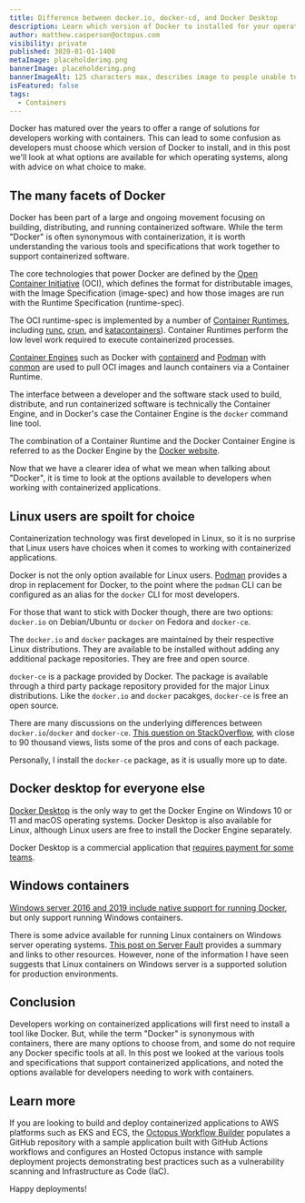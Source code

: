 ```yaml
---
title: Difference between docker.io, docker-cd, and Docker Desktop
description: Learn which version of Docker to installed for your operating system
author: matthew.casperson@octopus.com
visibility: private
published: 3020-01-01-1400
metaImage: placeholderimg.png
bannerImage: placeholderimg.png
bannerImageAlt: 125 characters max, describes image to people unable to see it.
isFeatured: false
tags: 
  - Containers
---
```


Docker has matured over the years to offer a range of solutions for developers working with containers. This can lead to some confusion as developers must choose which version of Docker to install, and in this post we'll look at what options are available for which operating systems, along with advice on what choice to make.

## The many facets of Docker

Docker has been part of a large and ongoing movement focusing on building, distributing, and running containerized software. While the term "Docker" is often synonymous with containerization, it is worth understanding the various tools and specifications that work together to support containerized software.

The core technologies that power Docker are defined by the [Open Container Initiative](https://opencontainers.org/) (OCI), which defines the format for distributable images, with the Image Specification (image-spec) and how those images are run with the Runtime Specification (runtime-spec).

The OCI runtime-spec is implemented by a number of [Container Runtimes](https://developers.redhat.com/blog/2018/02/22/container-terminology-practical-introduction#container_engine), including [runc](https://github.com/opencontainers/runc), [crun](https://github.com/containers/crun), and [katacontainers](https://github.com/kata-containers/kata-containers)). Container Runtimes perform the low level work required to execute containerized processes.

[Container Engines](https://developers.redhat.com/blog/2018/02/22/container-terminology-practical-introduction#container_engine) such as Docker with [containerd](https://containerd.io/) and [Podman](https://docs.podman.io/en/latest) with [conmon](https://github.com/containers/conmon) are used to pull OCI images and launch containers via a Container Runtime.

The interface between a developer and the software stack used to build, distribute, and run containerized software is technically the Container Engine, and in Docker's case the Container Engine is the `docker` command line tool.

The combination of a Container Runtime and the Docker Container Engine is referred to as the Docker Engine by the [Docker website](https://docs.docker.com/engine/).

Now that we have a clearer idea of what we mean when talking about "Docker", it is time to look at the options available to developers when working with containerized applications.

## Linux users are spoilt for choice

Containerization technology was first developed in Linux, so it is no surprise that Linux users have choices when it comes to working with containerized applications. 

Docker is not the only option available for Linux users. [Podman](https://docs.podman.io/en/latest/#) provides a drop in replacement for Docker, to the point where the `podman` CLI can be configured as an alias for the `docker` CLI for most developers.

For those that want to stick with Docker though, there are two options: `docker.io` on Debian/Ubuntu or `docker` on Fedora and `docker-ce`.

The `docker.io` and `docker` packages are maintained by their respective Linux distributions. They are available to be installed without adding any additional package repositories. They are free and open source.

`docker-ce` is a package provided by Docker. The package is available through a third party package repository provided for the major Linux distributions. Like the `docker.io` and `docker` pacakges, `docker-ce` is free an open source.

There are many discussions on the underlying differences between `docker.io`/`docker` and `docker-ce`. [This question on StackOverflow](https://stackoverflow.com/questions/45023363/what-is-docker-io-in-relation-to-docker-ce-and-docker-ee-now-called-mirantis-k), with close to 90 thousand views, lists some of the pros and cons of each package.

Personally, I install the `docker-ce` package, as it is usually more up to date.

## Docker desktop for everyone else

[Docker Desktop](https://docs.docker.com/desktop/) is the only way to get the Docker Engine on Windows 10 or 11 and macOS operating systems. Docker Desktop is also available for Linux, although Linux users are free to install the Docker Engine separately.

Docker Desktop is a commercial application that [requires payment for some teams](https://docs.docker.com/subscription/#docker-desktop-license-agreement).

## Windows containers

[Windows server 2016 and 2019 include native support for running Docker](https://docs.microsoft.com/en-us/virtualization/windowscontainers/about/#the-microsoft-container-ecosystem), but only support running Windows containers.

There is some advice available for running Linux containers on Windows server operating systems. [This post on Server Fault](https://serverfault.com/questions/970802/how-to-run-linux-docker-container-on-windows-server-2019/980454#980454) provides a summary and links to other resources. However, none of the information I have seen suggests that Linux containers on Windows server is a supported solution for production environments.

## Conclusion

Developers working on containerized applications will first need to install a tool like Docker. But, while the term "Docker" is synonymous with containers, there are many options to choose from, and some do not require any Docker specific tools at all. In this post we looked at the various tools and specifications that support containerized applications, and noted the options available for developers needing to work with containers.

## Learn more

If you are looking to build and deploy containerized applications to AWS platforms such as EKS and ECS, the [Octopus Workflow Builder](https://octopusworkflowbuilder.octopus.com/#/) populates a GitHub repository with a sample application built with GitHub Actions workflows and configures an Hosted Octopus instance with sample deployment projects demonstrating best practices such as a vulnerability scanning and Infrastructure as Code (IaC). 

Happy deployments! 
